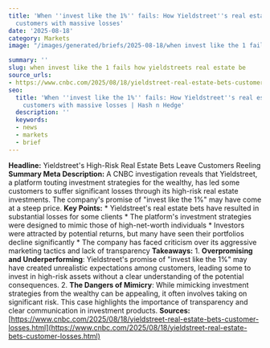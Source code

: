 ```yaml
---
title: 'When ''invest like the 1%'' fails: How Yieldstreet''s real estate bets left
  customers with massive losses'
date: '2025-08-18'
category: Markets
image: "/images/generated/briefs/2025-08-18/when invest like the 1 fails how yieldstreets real estate be.jpg"

summary: ''
slug: when invest like the 1 fails how yieldstreets real estate be
source_urls:
- https://www.cnbc.com/2025/08/18/yieldstreet-real-estate-bets-customer-losses.html
seo:
  title: 'When ''invest like the 1%'' fails: How Yieldstreet''s real estate bets left
    customers with massive losses | Hash n Hedge'
  description: ''
  keywords:
  - news
  - markets
  - brief
---
```


**Headline:** Yieldstreet's High-Risk Real Estate Bets Leave Customers Reeling  **Summary Meta Description:** A CNBC investigation reveals that Yieldstreet, a platform touting investment strategies for the wealthy, has led some customers to suffer significant losses through its high-risk real estate investments. The company's promise of "invest like the 1%" may have come at a steep price.  **Key Points:**  * Yieldstreet's real estate bets have resulted in substantial losses for some clients * The platform's investment strategies were designed to mimic those of high-net-worth individuals * Investors were attracted by potential returns, but many have seen their portfolios decline significantly * The company has faced criticism over its aggressive marketing tactics and lack of transparency  **Takeaways:**  1. **Overpromising and Underperforming**: Yieldstreet's promise of "invest like the 1%" may have created unrealistic expectations among customers, leading some to invest in high-risk assets without a clear understanding of the potential consequences. 2. **The Dangers of Mimicry**: While mimicking investment strategies from the wealthy can be appealing, it often involves taking on significant risk. This case highlights the importance of transparency and clear communication in investment products.  **Sources:** [https://www.cnbc.com/2025/08/18/yieldstreet-real-estate-bets-customer-losses.html](https://www.cnbc.com/2025/08/18/yieldstreet-real-estate-bets-customer-losses.html) 
